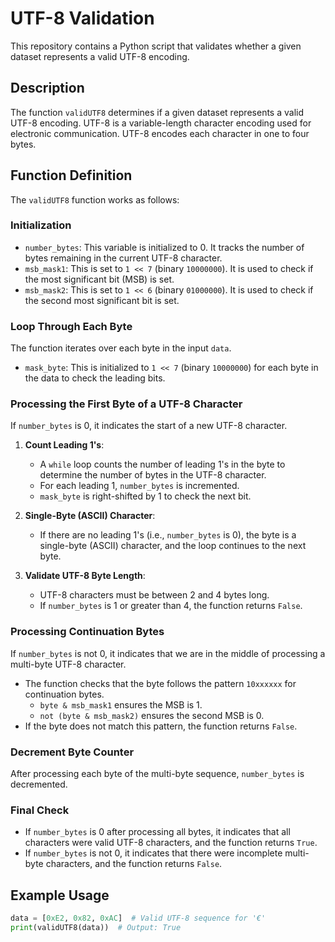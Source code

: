 # UTF-8 Validation

This repository contains a Python script that validates whether a given dataset represents a valid UTF-8 encoding.

## Description

The function `validUTF8` determines if a given dataset represents a valid UTF-8 encoding. UTF-8 is a variable-length character encoding used for electronic communication. UTF-8 encodes each character in one to four bytes.

## Function Definition

The `validUTF8` function works as follows:

### Initialization

- `number_bytes`: This variable is initialized to 0. It tracks the number of bytes remaining in the current UTF-8 character.
- `msb_mask1`: This is set to `1 << 7` (binary `10000000`). It is used to check if the most significant bit (MSB) is set.
- `msb_mask2`: This is set to `1 << 6` (binary `01000000`). It is used to check if the second most significant bit is set.

### Loop Through Each Byte

The function iterates over each byte in the input `data`.

- `mask_byte`: This is initialized to `1 << 7` (binary `10000000`) for each byte in the data to check the leading bits.

### Processing the First Byte of a UTF-8 Character

If `number_bytes` is 0, it indicates the start of a new UTF-8 character.

1. **Count Leading 1's**:
   - A `while` loop counts the number of leading 1's in the byte to determine the number of bytes in the UTF-8 character.
   - For each leading 1, `number_bytes` is incremented.
   - `mask_byte` is right-shifted by 1 to check the next bit.

2. **Single-Byte (ASCII) Character**:
   - If there are no leading 1's (i.e., `number_bytes` is 0), the byte is a single-byte (ASCII) character, and the loop continues to the next byte.

3. **Validate UTF-8 Byte Length**:
   - UTF-8 characters must be between 2 and 4 bytes long.
   - If `number_bytes` is 1 or greater than 4, the function returns `False`.

### Processing Continuation Bytes

If `number_bytes` is not 0, it indicates that we are in the middle of processing a multi-byte UTF-8 character.

- The function checks that the byte follows the pattern `10xxxxxx` for continuation bytes.
  - `byte & msb_mask1` ensures the MSB is 1.
  - `not (byte & msb_mask2)` ensures the second MSB is 0.
- If the byte does not match this pattern, the function returns `False`.

### Decrement Byte Counter

After processing each byte of the multi-byte sequence, `number_bytes` is decremented.

### Final Check

- If `number_bytes` is 0 after processing all bytes, it indicates that all characters were valid UTF-8 characters, and the function returns `True`.
- If `number_bytes` is not 0, it indicates that there were incomplete multi-byte characters, and the function returns `False`.

## Example Usage

```python
data = [0xE2, 0x82, 0xAC]  # Valid UTF-8 sequence for '€'
print(validUTF8(data))  # Output: True
